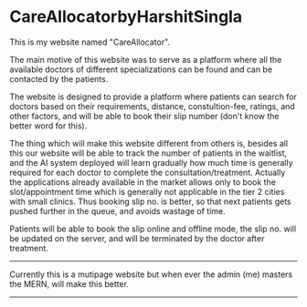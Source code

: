 # CareAllocatorbyHarshitSingla
This is my website named "CareAllocator". 

The main motive of this website was to serve as a platform where 
all the available doctors of different specializations can be found 
and can be contacted by the patients.

The website is designed to provide a platform where patients can
search for doctors based on their requirements, distance, constultion-fee,
ratings, and other factors, and will be able to book their slip number
(don't know the better word for this).

The thing which will make this website different from others is,
besides all this our website will be able to track the number of patients 
in the waitlist, and the AI system deployed will learn gradually how much 
time is generally required for each doctor to complete the consultation/treatment.
Actually the applications already available in the market allows only to
book the slot/appointment time which is generally not applicable in the tier 2
cities with small clinics. Thus booking slip no. is better, so that next patients gets pushed further in the queue, and avoids wastage of time.

Patients will be able to book the slip online and offline mode, the slip no. will be updated on the server, and will be terminated by the doctor after 
treatment.
*******************************************************************************
Currently this is a mutipage website but when ever the admin (me) masters the MERN, will make this better.
*******************************************************************************
